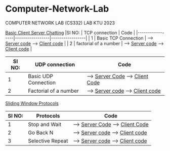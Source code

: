 # Computer-Network-Lab
COMPUTER NETWORK LAB (CS332) LAB KTU 2023

[Basic Client Server Chatting](SocketProgramming/ClientServerChat)
|SI NO:  | TCP connection  |                  Code       |
|-----------------|-----------------|-----------------|
| 1 | Basic TCP Connection |  --> [Server code](SocketProgramming/tcp/server.c) --> [Client code](SocketProgramming/tcp/client.c)        |
| 2 | factorial of a number |  --> [Server code](SocketProgramming/tcp/fact/server.c) --> [Client code](SocketProgramming/tcp/fact/client.c)        |


|SI NO:  | UDP connection  |                  Code       |
|-----------------|-----------------|-----------------|
| 1 | Basic UDP Connection |  -->  [Server Code](SocketProgramming/udp/server.c)    -->   [Client Code](SocketProgramming/udp/client.c)        |
| 2 | Factorial of a number  |   --> [Server code](SocketProgramming/udp/fact/server.c) --> [Client code](SocketProgramming/udp/fact/client.c)         |

[Sliding Window Protocols ](SocketProgramming/swp)

|SI NO:  | Protocols |                  Code       |
|-----------------|-----------------|-----------------|
| 1 | Stop and Wait |  -->  [Server Code](SocketProgramming/swp/stopandwait/server.c)    -->   [Client Code](SocketProgramming/swp/stopandwait/client.c)        |
| 2 | Go Back N |   --> [Server code](SocketProgramming/swp/gobackn/server.c) --> [Client code](SocketProgramming/swp/gobackn/client.c)         |
| 3 | Selective Repeat |   --> [Server code](SocketProgramming/swp/selectiverepeat/server.c) --> [Client code](SocketProgramming/swp/selectiverepeat/client.c)         |
